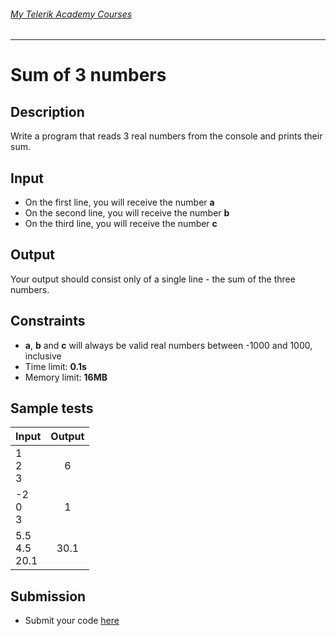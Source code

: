 ###### [My Telerik Academy Courses](https://github.com/nikolovdeyan/TelerikAcademy) 
-------------------------------------

Sum of 3 numbers
=====================

## Description
Write a program that reads 3 real numbers from the console and prints their sum.

## Input
- On the first line, you will receive the number **a**
- On the second line, you will receive the number **b**
- On the third line, you will receive the number **c**

## Output
Your output should consist only of a single line - the sum of the three numbers.

## Constraints
- **a**, **b** and **c** will always be valid real numbers between -1000 and 1000, inclusive
- Time limit: **0.1s**
- Memory limit: **16MB**

## Sample tests

|           Input      |     Output       |
|----------------------|:----------------:|
| 1<br/>2<br/>3        | 6                |
| -2<br/>0<br/>3       | 1                |
| 5.5<br/>4.5<br/>20.1 | 30.1             |

## Submission
- Submit your code [here](http://bgcoder.com/Contests/Compete/Index/311#0)
